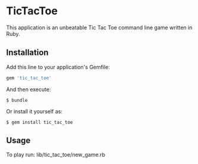 # TicTacToe

This application is an unbeatable Tic Tac Toe command line game written in Ruby.   


## Installation

Add this line to your application's Gemfile:

```ruby
gem 'tic_tac_toe'
```

And then execute:

    $ bundle

Or install it yourself as:

    $ gem install tic_tac_toe

## Usage

To play run: lib/tic_tac_toe/new_game.rb

